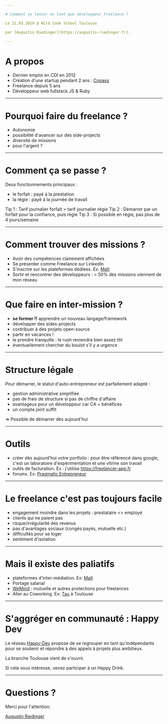 ```yaml
---

# Comment se lancer en tant que développeur Freelance ?

Le 21.03.2019 @ Wild Code School Toulouse

par [Augustin Riedinger](https://augustin-riedinger.fr).

---
```


# A propos

- Dernier emploi en CDI en 2012
- Création d'une startup pendant 2 ans : [Copass](https://copass.org)
- Freelance depuis 5 ans
- Développeur web fullstack JS & Ruby

---

# Pourquoi faire du freelance ?

- Autonomie
- possibilité d'avancer sur des side-projects
- diversité de missions
- pour l'argent ?

---

# Comment ça se passe ?

Deux fonctionnements principaux :
- le forfait : payé à la prestation
- la régie : payé à la journée de travail

Tip 1 : Tarif journalier forfait > tarif journalier régie
Tip 2 : Démarrer par un forfait pour la confiance, puis régie
Tip 3 : Si possible en régie, pas plus de 4 jours/semaine

---

# Comment trouver des missions ?

- Avoir des compétences clairement affichées
- Se présenter comme Freelance sur LinkedIn
- S'inscrire sur les plateformes dédiées. Ex: [Malt](https://www.malt.fr)
- Sortir et rencontrer des développeurs : > 50% des missions viennent de mon réseau

---

# Que faire en inter-mission ?

- **se former !!** apprendre un nouveau langage/framework
- développer des sides-projects
- contribuer à des projets open-source
- partir en vacances !
- le prendre tranquille : le rush reviendra bien assez tôt
- éventuellement chercher du boulot s'il y a urgence

---

# Structure légale

Pour démarrer, le statut d'auto-entrepreneur est parfaitement adapté :

- gestion administrative simplifiée
- pas de frais de structure si pas de chiffre d'affaire
- avantageux pour un développeur car CA = bénéfices
- un compte joint suffit

=> Possible de démarrer dès aujourd'hui

---

# Outils

- créer dès aujourd'hui votre portfolio : pour être référencé dans google, c'est un laboratoire d'expérimentation et une vitrine son travail
- outils de facturation. Ex : j'utilise https://freelancer-app.fr
- forums. Ex: [Pragmatic Entrepreneur](https://forum.pragmaticentrepreneurs.com)

---

# Le freelance c'est pas toujours facile

- engagement moindre dans les projets : prestataire <> employé
- clients qui ne paient pas
- risque/irrégularité des revenus
- pas d'avantages sociaux (congés payés, mutuelle etc.)
- difficultés pour se loger
- sentiment d'isolation

---

# Mais il existe des paliatifs

- plateformes d'inter-médiation. Ex: [Malt](https://www.malt.fr)
- Portage salarial
- [WeMind](https://www.wemind.io) : mutuelle et autres protections pour freelances
- Aller au Coworking. Ex: [Tau](https://tau.so/) à Toulouse

---

# S'aggréger en communauté : Happy Dev

Le réseau [Happy-Dev](https://www.happy-dev.fr) propose de se regrouper en tant qu'indépendants pour se soutenir et répondre à des appels à projets plus ambitieux.

La branche Toulouse vient de s'ouvrir.

Si cela vous intéresse, venez participer à un Happy Drink.

---

# Questions ?

Merci pour l'attention.

[Augustin Riedinger](https://augustin-riedinger.fr)
